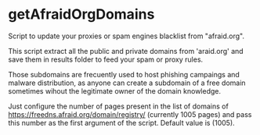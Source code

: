 getAfraidOrgDomains
===================

Script to update your proxies or spam engines blacklist from "afraid.org".

This script extract all the public and private domains from 'araid.org' and save them in results folder to feed your spam 
or proxy rules.

Those subdomains are frecuently used to host phishing campaings and malware distribution, as anyone can create a subdomain
of a free domain sometimes wihout the legitimate owner of the domain knowledge.

Just configure the number of pages present in the list of domains of https://freedns.afraid.org/domain/registry/ 
(currently 1005 pages) and pass this number as the first argument of the script. Default value is (1005).

